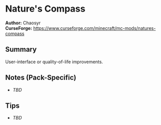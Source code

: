 # Nature's Compass

**Author:** Chaosyr  
**CurseForge:** https://www.curseforge.com/minecraft/mc-mods/natures-compass

## Summary
User-interface or quality-of-life improvements.

## Notes (Pack-Specific)
- _TBD_

## Tips
- _TBD_

